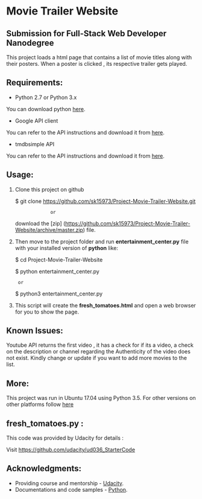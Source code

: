 # Movie Trailer Website

## Submission for Full-Stack Web Developer Nanodegree
This project loads a html page that contains a list of movie titles along with their posters.
When a poster is clicked , its respective trailer gets played.


## Requirements:
- Python 2.7 or Python 3.x

You can download python [here](https://www.python.org/downloads/).

- Google API client

You can refer to the API instructions and download it from [here](https://developers.google.com/youtube/v3/quickstart/python).

- tmdbsimple API

You can refer to the API instructions and download it from [here](https://pypi.python.org/pypi/tmdbsimple).

## Usage:

1. Clone this project on github

    $ git clone https://github.com/sk15973/Project-Movie-Trailer-Website.git

    				or

     download the [zip] (https://github.com/sk15973/Project-Movie-Trailer-Website/archive/master.zip) file.

2. Then move to the project folder and run **entertainment_center.py** file with your installed version of **python** like:

    $ cd Project-Movie-Trailer-Website

    $ python entertainment_center.py

		or

    $ python3 entertainment_center.py

3. This script will create the **fresh_tomatoes.html** and open a web browser for you to show the page.

## Known Issues:
Youtube API returns the first video , it has a check for if its a video, a check on the description or channel regarding the Authenticity of the video does not exist. Kindly change or update if you want to add more movies to the list.

## More:
This project was run in Ubuntu 17.04 using Python 3.5.
For other versions on other platforms follow [here](https://wiki.python.org/moin/BeginnersGuide)

## fresh_tomatoes.py :
This code was provided by Udacity for details :

Visit https://github.com/udacity/ud036_StarterCode

## Acknowledgments:
- Providing course and mentorship - [Udacity](https://in.udacity.com/).
- Documentations and code samples - [Python](http://www.python.org/).

